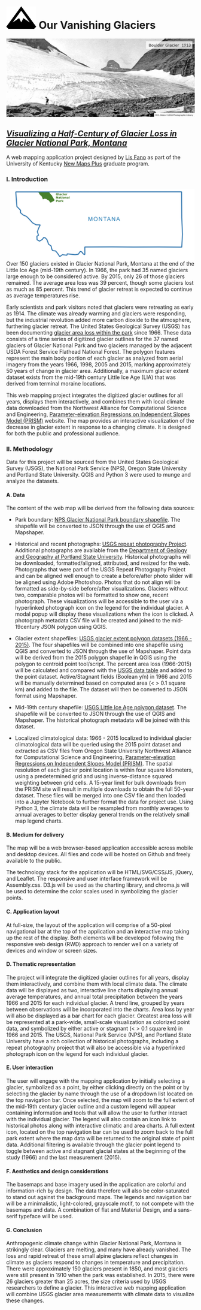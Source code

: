 # ![logo](/icons/mountainReadme.svg) Our Vanishing Glaciers

![Boulder Glacier in 1913](/photos/Boulder-1913.jpg)

## [*Visualizing a Half-Century of Glacier Loss in Glacier National Park, Montana*](https://efano.github.io/GNP-glaciers)

A web mapping application project designed by [Lis Fano](https://efano.github.io/) as part of the University of Kentucky [New Maps Plus](https://newmapsplus.as.uky.edu/) graduate program.

### I. Introduction

<img align="right" src="/photos/montana.jpg" height="190">

Over 150 glaciers existed in Glacier National Park, Montana at the end of the Little Ice Age (mid-19th century). In 1966, the park had 35 named glaciers large enough to be considered active. By 2015, only 26 of those glaciers remained. The average area loss was 39 percent, though some glaciers lost as much as 85 percent. This trend of glacier retreat is expected to continue as average temperatures rise.

Early scientists and park visitors noted that glaciers were retreating as early as 1914. The climate was already warming and glaciers were responding, but the industrial revolution added more carbon dioxide to the atmosphere, furthering glacier retreat. The United States Geological Survey (USGS) has been documenting [glacier area loss within the park](https://www.usgs.gov/centers/norock/science/retreat-glaciers-glacier-national-park?qt-science_center_objects=0#qt-science_center_objects) since 1966. These data consists of a time series of digitized glacier outlines for the 37 named glaciers of Glacier National Park and two glaciers managed by the adjacent USDA Forest Service Flathead National Forest. The polygon features represent the main body portion of each glacier as analyzed from aerial imagery from the years 1966, 1998, 2005 and 2015, marking approximately 50 years of change in glacier area. Additionally, a maximum glacier extent dataset exists from the mid-19th century Little Ice Age (LIA) that was derived from terminal moraine locations.

This web mapping project integrates the digitized glacier outlines for all years, displays them interactively, and combines them with local climate data downloaded from the Northwest Alliance for Computational Science and Engineering, [Parameter-elevation Regressions on Independent Slopes Model (PRISM)](http://prism.oregonstate.edu/) website. The map provides an interactive visualization of the decrease in glacier extent in response to a changing climate. It is designed for both the public and professional audience.

### II. Methodology

Data for this project will be sourced from the United States Geological Survey (USGS), the National Park Service (NPS), Oregon State University and Portland State University. QGIS and Python 3 were used to munge and analyze the datasets.

#### A. Data

The content of the web map will be derived from the following data sources:

* Park boundary: [NPS Glacier National Park boundary shapefile](https://public-nps.opendata.arcgis.com/datasets/nps-boundary-1/data?orderBy=UNIT_CODE&page=17). The shapefile will be converted to JSON through the use of QGIS and Mapshaper.

* Historical and recent photographs: [USGS repeat photography Project](https://www.usgs.gov/centers/norock/science/repeat-photography-project?qt-science_center_objects=0#qt-science_center_objects).  Additional photographs are available from the [Department of Geology and Geography at Portland State University](http://glaciers.us/image-galleries/lewis-range-mt.html). Historical photographs will be downloaded, formatted/aligned, attributed, and resized for the web. Photographs that were part of the USGS Repeat Photography Project and can be aligned well enough to create a before/after photo slider will be aligned using Adobe Photoshop. Photos that do not align will be formatted as side-by-side before/after visualizations. Glaciers without two, comparable photos will be formatted to show one, recent photograph. These visualizations will be accessible to the user via a hyperlinked photograph icon on the legend for the individual glacier. A modal popup will display these visualizations when the icon is clicked. A photograph metadata CSV file will be created and joined to the mid-19century JSON polygon using QGIS.

* Glacier extent shapefiles: [USGS glacier extent polygon datasets (1966 - 2015)](https://www.sciencebase.gov/catalog/item/58af7022e4b01ccd54f9f542). The four shapefiles will be combined into one shapefile using QGIS and converted to JSON through the use of Mapshaper. Point data will be derived from the 2015 polygon shapefile in QGIS using the polygon to centroid point tool/script. The percent area loss (1966-2015) will be calculated and compared with the [USGS data table](https://www.usgs.gov/data-tools/area-named-glaciers-glacier-national-park-gnp-and-flathead-national-forest-fnf-including) and added to the point dataset. Active/Stagnant fields (Boolean y/n) in 1966 and 2015 will be manually determined based on computed area (< > 0.1 square km) and added to the file. The dataset will then be converted to JSON format using Mapshaper.

* Mid-19th century shapefile: [USGS Little Ice Age polygon dataset](https://www.sciencebase.gov/catalog/item/5b194f1ce4b092d965237f5f). The shapefile will be converted to JSON through the use of QGIS and Mapshaper. The historical photograph metadata will be joined with this dataset.

* Localized climatological data: 1966 - 2015 localized to individual glacier climatological data will be queried using the 2015 point dataset and extracted as CSV files from Oregon State University Northwest Alliance for Computational Science and Engineering, [Parameter-elevation Regressions on Independent Slopes Model (PRISM)](http://prism.oregonstate.edu/). The spatial resolution of each glacier point location is within four square kilometers, using a predetermined grid and using inverse-distance squared weighting between grid cells. A 15-year limit for bulk downloads from the PRISM site will result in multiple downloads to obtain the full 50-year dataset. These files will be merged into one CSV file and then loaded into a Jupyter Notebook to further format the data for project use. Using Python 3, the climate data will be resampled from monthly averages to annual averages to better display general trends on the relatively small map legend charts.

#### B. Medium for delivery

The map will be a web browser-based application accessible across mobile and desktop devices. All files and code will be hosted on Github and freely available to the public.

The technology stack for the application will be HTML/SVG/CSS/JS, jQuery, and Leaflet. The responsive and user interface framework will be Assembly.css. D3.js will be used as the charting library, and chroma.js will be used to determine the color scales used in symbolizing the glacier points.

#### C. Application layout

At full-size, the layout of the application will comprise of a 50-pixel navigational bar at the top of the application and an interactive map taking up the rest of the display.  Both elements will be developed following the responsive web design (RWD) approach to render well on a variety of devices and window or screen sizes.

#### D. Thematic representation

The project will integrate the digitized glacier outlines for all years, display them interactively, and combine them with local climate data. The climate data will be displayed as two, interactive line charts displaying annual average temperatures, and annual total precipitation between the years 1966 and 2015 for each individual glacier. A trend line, grouped by years between observations will be incorporated into the charts. Area loss by year will also be displayed as a bar chart for each glacier. Greatest area loss will be represented at a park-wide, small-scale visualization as colorized point data, and symbolized by either active or stagnant (< > 0.1 square km) in 1966 and 2015. The USGS, National Park Service (NPS), and Portland State University have a rich collection of historical photographs, including a repeat photography project that will also be accessible via a hyperlinked photograph icon on the legend for each individual glacier.

#### E. User interaction

The user will engage with the mapping application by initially selecting a glacier, symbolized as a point, by either clicking directly on the point or by selecting the glacier by name through the use of a dropdown list located on the top navigation bar. Once selected, the map will zoom to the full extent of the mid-19th century glacier outline and a custom legend will appear containing information and tools that will allow the user to further interact with the individual glacier. The legend will also contain an icon link to historical photos along with interactive climatic and area charts. A full extent icon, located on the top navigation bar can be used to zoom back to the full park extent where the map data will be returned to the original state of point data. Additional filtering is available through the glacier point legend to toggle between active and stagnant glacial states at the beginning of the study (1966) and the last measurement (2015).

#### F. Aesthetics and design considerations

The basemaps and base imagery used in the application are colorful and information-rich by design. The data therefore will also be color-saturated to stand out against the background maps. The legends and navigation bar will be a minimalistic, light-colored, grayscale motif, to not compete with the basemaps and data. A combination of flat and Material Design, and a sans-serif typeface will be used.

#### G. Conclusion

Anthropogenic climate change within Glacier National Park, Montana is strikingly clear. Glaciers are melting, and many have already vanished. The loss and rapid retreat of these small alpine glaciers reflect changes in climate as glaciers respond to changes in temperature and precipitation. There were approximately 150 glaciers present in 1850, and most glaciers were still present in 1910 when the park was established. In 2015, there were 26 glaciers greater than 25 acres, the size criteria used by USGS researchers to define a glacier. This interactive web mapping application will combine USGS glacier area measurements with climate data to visualize these changes.
